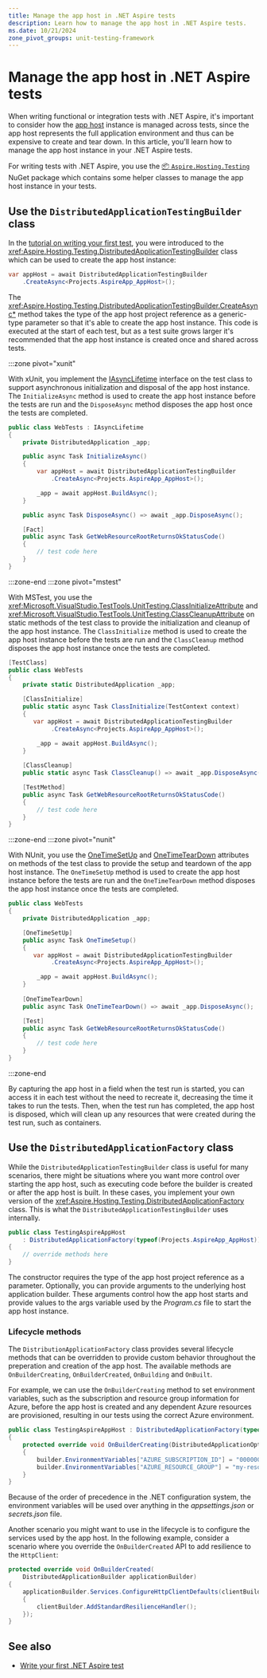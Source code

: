 ```yaml
---
title: Manage the app host in .NET Aspire tests
description: Learn how to manage the app host in .NET Aspire tests.
ms.date: 10/21/2024
zone_pivot_groups: unit-testing-framework
---
```


# Manage the app host in .NET Aspire tests

When writing functional or integration tests with .NET Aspire, it's important to consider how the [app host](../fundamentals/app-host-overview.md) instance is managed across tests, since the app host represents the full application environment and thus can be expensive to create and tear down. In this article, you'll learn how to manage the app host instance in your .NET Aspire tests.

For writing tests with .NET Aspire, you use the [📦 `Aspire.Hosting.Testing`](https://www.nuget.org/packages/Aspire.Hosting.Testing) NuGet package which contains some helper classes to manage the app host instance in your tests.

## Use the `DistributedApplicationTestingBuilder` class

In the [tutorial on writing your first test](./writing-your-first-test.md), you were introduced to the <xref:Aspire.Hosting.Testing.DistributedApplicationTestingBuilder> class which can be used to create the app host instance:

```csharp
var appHost = await DistributedApplicationTestingBuilder
    .CreateAsync<Projects.AspireApp_AppHost>();
```

The <xref:Aspire.Hosting.Testing.DistributedApplicationTestingBuilder.CreateAsync*> method takes the type of the app host project reference as a generic-type parameter so that it's able to create the app host instance. This code is executed at the start of each test, but as a test suite grows larger it's recommended that the app host instance is created once and shared across tests.

:::zone pivot="xunit"

With xUnit, you implement the [IAsyncLifetime](https://github.com/xunit/xunit/blob/master/src/xunit.core/IAsyncLifetime.cs) interface on the test class to support asynchronous initialization and disposal of the app host instance. The `InitializeAsync` method is used to create the app host instance before the tests are run and the `DisposeAsync` method disposes the app host once the tests are completed.

```csharp
public class WebTests : IAsyncLifetime
{
    private DistributedApplication _app;

    public async Task InitializeAsync()
    {
        var appHost = await DistributedApplicationTestingBuilder
            .CreateAsync<Projects.AspireApp_AppHost>();

        _app = await appHost.BuildAsync();
    }

    public async Task DisposeAsync() => await _app.DisposeAsync();

    [Fact]
    public async Task GetWebResourceRootReturnsOkStatusCode()
    {
        // test code here
    }
}
```

:::zone-end
:::zone pivot="mstest"

With MSTest, you use the <xref:Microsoft.VisualStudio.TestTools.UnitTesting.ClassInitializeAttribute> and <xref:Microsoft.VisualStudio.TestTools.UnitTesting.ClassCleanupAttribute> on static methods of the test class to provide the initialization and cleanup of the app host instance. The `ClassInitialize` method is used to create the app host instance before the tests are run and the `ClassCleanup` method disposes the app host instance once the tests are completed.

```csharp
[TestClass]
public class WebTests
{
    private static DistributedApplication _app;

    [ClassInitialize]
    public static async Task ClassInitialize(TestContext context)
    {
       var appHost = await DistributedApplicationTestingBuilder
            .CreateAsync<Projects.AspireApp_AppHost>();

        _app = await appHost.BuildAsync();
    }
    
    [ClassCleanup]
    public static async Task ClassCleanup() => await _app.DisposeAsync();

    [TestMethod]
    public async Task GetWebResourceRootReturnsOkStatusCode()
    {
        // test code here
    }
}
```

:::zone-end
:::zone pivot="nunit"

With NUnit, you use the [OneTimeSetUp](https://docs.nunit.org/articles/nunit/writing-tests/attributes/onetimesetup.html) and [OneTimeTearDown](https://docs.nunit.org/articles/nunit/writing-tests/attributes/onetimeteardown.html) attributes on methods of the test class to provide the setup and teardown of the app host instance. The `OneTimeSetUp` method is used to create the app host instance before the tests are run and the `OneTimeTearDown` method disposes the app host instance once the tests are completed.

```csharp
public class WebTests
{
    private DistributedApplication _app;

    [OneTimeSetUp]
    public async Task OneTimeSetup()
    {
       var appHost = await DistributedApplicationTestingBuilder
            .CreateAsync<Projects.AspireApp_AppHost>();

        _app = await appHost.BuildAsync();
    }
    
    [OneTimeTearDown]
    public async Task OneTimeTearDown() => await _app.DisposeAsync();

    [Test]
    public async Task GetWebResourceRootReturnsOkStatusCode()
    {
        // test code here
    }
}
```

:::zone-end

By capturing the app host in a field when the test run is started, you can access it in each test without the need to recreate it, decreasing the time it takes to run the tests. Then, when the test run has completed, the app host is disposed, which will clean up any resources that were created during the test run, such as containers.

## Use the `DistributedApplicationFactory` class

While the `DistributedApplicationTestingBuilder` class is useful for many scenarios, there might be situations where you want more control over starting the app host, such as executing code before the builder is created or after the app host is built. In these cases, you implement your own version of the <xref:Aspire.Hosting.Testing.DistributedApplicationFactory> class. This is what the `DistributedApplicationTestingBuilder` uses internally.

```csharp
public class TestingAspireAppHost
    : DistributedApplicationFactory(typeof(Projects.AspireApp_AppHost))
{
    // override methods here
}
```

The constructor requires the type of the app host project reference as a parameter. Optionally, you can provide arguments to the underlying host application builder. These arguments control how the app host starts and provide values to the args variable used by the _Program.cs_ file to start the app host instance.

### Lifecycle methods

The `DistributionApplicationFactory` class provides several lifecycle methods that can be overridden to provide custom behavior throughout the preperation and creation of the app host. The available methods are `OnBuilderCreating`, `OnBuilderCreated`, `OnBuilding` and `OnBuilt`.

For example, we can use the `OnBuilderCreating` method to set environment variables, such as the subscription and resource group information for Azure, before the app host is created and any dependent Azure resources are provisioned, resulting in our tests using the correct Azure environment.

```csharp
public class TestingAspireAppHost : DistributedApplicationFactory(typeof(Projects.AspireApp_AppHost))
{
    protected override void OnBuilderCreating(DistributedApplicationOptions applicationOptions, HostApplicationBuilderSettings hostOptions)
    {
        builder.EnvironmentVariables["AZURE_SUBSCRIPTION_ID"] = "00000000-0000-0000-0000-000000000000";
        builder.EnvironmentVariables["AZURE_RESOURCE_GROUP"] = "my-resource-group";
    }
}
```

Because of the order of precedence in the .NET configuration system, the environment variables will be used over anything in the _appsettings.json_ or _secrets.json_ file.

Another scenario you might want to use in the lifecycle is to configure the services used by the app host. In the following example, consider a scenario where you override the `OnBuilderCreated` API to add resilience to the `HttpClient`:

```csharp
protected override void OnBuilderCreated(
    DistributedApplicationBuilder applicationBuilder)
{
    applicationBuilder.Services.ConfigureHttpClientDefaults(clientBuilder =>
    {
        clientBuilder.AddStandardResilienceHandler();
    });
}
```

## See also

- [Write your first .NET Aspire test](./write-your-first-test.md)
